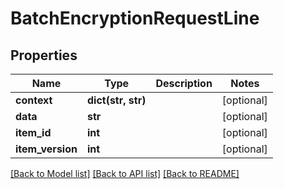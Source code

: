 # BatchEncryptionRequestLine

## Properties
Name | Type | Description | Notes
------------ | ------------- | ------------- | -------------
**context** | **dict(str, str)** |  | [optional] 
**data** | **str** |  | [optional] 
**item_id** | **int** |  | [optional] 
**item_version** | **int** |  | [optional] 

[[Back to Model list]](../README.md#documentation-for-models) [[Back to API list]](../README.md#documentation-for-api-endpoints) [[Back to README]](../README.md)


